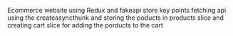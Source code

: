 Ecommerce website using Redux and fakeapi store 
key points 
fetching api using the createasyncthunk and storing the poducts in products slice 
and creating cart slice for adding the porducts to the cart
